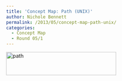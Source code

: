 ```yaml
---
title: 'Concept Map: Path (UNIX)'
author: Nichole Bennett
permalink: /2013/05/concept-map-path-unix/
categories:
  - Concept Map
  - Round 05/1
---
```

[<img class="alignnone size-medium wp-image-2848" alt="path" src="http://teaching.software-carpentry.org/wp-content/uploads/2013/05/path-300x64.jpg" width="300" height="64" />][1]

 [1]: http://teaching.software-carpentry.org/wp-content/uploads/2013/05/path.jpg
